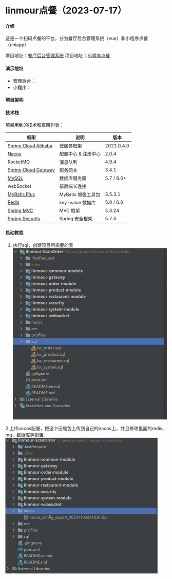
# linmour点餐（2023-07-17）

#### 介绍

这是一个扫码点餐的平台，分为餐厅后台管理系统（vue）和小程序点餐（uniapp）

项目地址：[餐厅后台管理系统](https://gitee.com/lsclinmour/linmour-scan-order-vue)
项目地址：[小程序点餐](https://gitee.com/lsclinmour/linmour-scan-order-uniapp)

#### 演示地址

- 管理后台：
- 小程序：


#### 项目架构


#### 技术栈

项目用到的技术和框架列表：

| 框架                                                                                          | 说明               | 版本          |
|---------------------------------------------------------------------------------------------|------------------|-------------|
| [Spring Cloud Alibaba](https://github.com/alibaba/spring-cloud-alibaba)                     | 微服务框架            |2021.0.4.0  |              
| [Nacos](https://github.com/alibaba/nacos)                                                   | 配置中心 & 注册中心      | 2.0.4
| [RocketMQ](https://github.com/apache/rocketmq)                                              | 消息队列             | 4.9.4
| [Spring Cloud Gateway](https://github.com/spring-cloud/spring-cloud-gateway)                | 服务网关           |3.4.1
| [MySQL](https://www.mysql.com/cn/)                                                          | 数据库服务器           | 5.7 / 8.0+
| webSocket                                                 | 前后端长连接   |
| [MyBatis Plus](https://mp.baomidou.com/)                                                    | MyBatis 增强工具包    | 3.5.3.1
| [Redis](https://redis.io/)                                                                  | key-value 数据库    | 5.0 / 6.0
| [Spring MVC](https://github.com/spring-projects/spring-framework/tree/master/spring-webmvc) | MVC 框架           | 5.3.24
| [Spring Security](https://github.com/spring-projects/spring-security)                       | Spring 安全框架      | 5.7.5




#### 启动教程

1.  执行sql，创建项目所需要的表
![输入图片说明](.imagessql%E6%96%87%E4%BB%B6.png)

2.上传nacos配置，把这个压缩包上传到自己的nacos上，并且修改里面的redis、mq、数据库等配置
![输入图片说明](.imagesnacos%E9%85%8D%E7%BD%AE.png)
